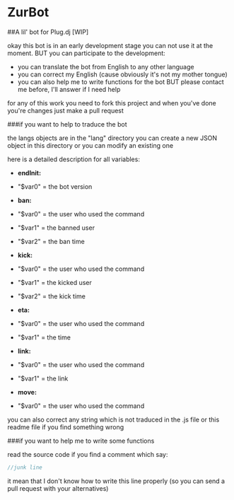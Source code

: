 # ZurBot

##A lil' bot for Plug.dj [WIP]


okay this bot is in an early development stage you can not use it at the moment. 
BUT you can participate to the development:
 - you can translate the bot from English to any other language 
 - you can correct my English (cause obviously it's not my mother tongue)
 - you can also help me to write functions for the bot BUT please contact me before, I'll answer if I need help
 
for any of this work you need to fork this project and when you've done you're changes just make a pull request 


###if you want to help to traduce the bot


the langs objects are in the "lang" directory you can create a new JSON object in this directory or you can modify an existing one

here is a detailed description for all variables:	
- **endInit:**
 - "$var0" = the bot version

- **ban:**
 - "$var0" = the user who used the command
 - "$var1" = the banned user
 - "$var2" = the ban time 

- **kick:**
 - "$var0" = the user who used the command 
 - "$var1" = the kicked user
 - "$var2" = the kick time

- **eta:**
 - "$var0" = the user who used the command
 - "$var1" = the time

- **link:**
 - "$var0" = the user who used the command
 - "$var1" = the link

- **move:**
 - "$var0" = the user who used the command
	
you can also correct any string which is not traduced in the .js file or this readme file if you find something wrong 


###if you want to help me to write some functions


read the source code if you find a comment which say:

```javascript
//junk line
```

it mean that I don't know how to write this line properly (so you can send a pull request with your alternatives)